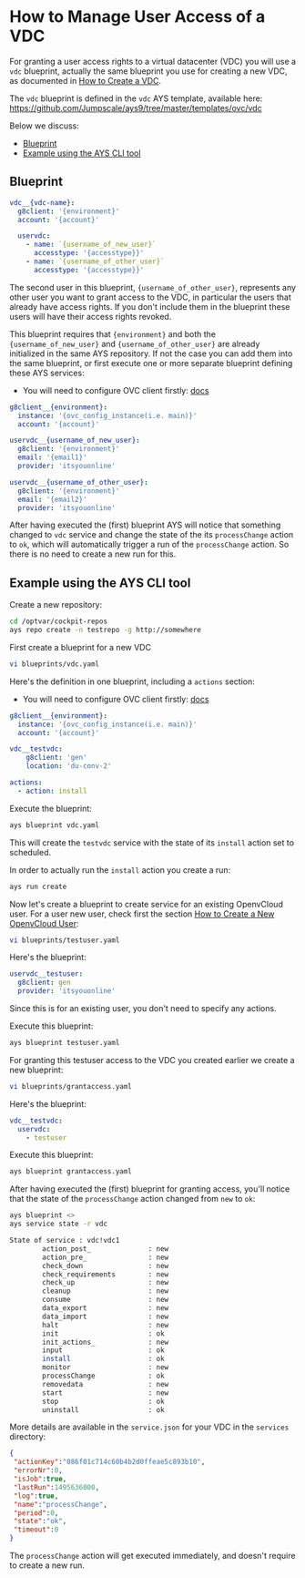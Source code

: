 # How to Manage User Access of a VDC

For granting a user access rights to a virtual datacenter (VDC) you will use a `vdc` blueprint, actually the same blueprint you use for creating a new VDC, as documented in [How to Create a VDC](../Create_VDC/README.md).

The `vdc` blueprint is defined in the `vdc` AYS template, available here: https://github.com/Jumpscale/ays9/tree/master/templates/ovc/vdc

Below we discuss:

- [Blueprint](#blueprint)
- [Example using the AYS CLI tool](#example)

<a id="blueprint"></a>
## Blueprint

```yaml
vdc__{vdc-name}:
  g8client: '{environment}'
  account: '{account}'

  uservdc:
    - name: `{username_of_new_user}`
      accesstype: '{accesstype}}'
    - name: `{username_of_other_user}`
      accesstype: '{accesstype}}'
```

The second user in this blueprint, `{username_of_other_user}`, represents any other user you want to grant access to the VDC, in particular the users that already have access rights. If you don't include them in the blueprint these users will have their access rights revoked.

This blueprint requires that `{environment}` and both the `{username_of_new_user}` and `{username_of_other_user}` are already initialized in the same AYS repository. If not the case you can add them into the same blueprint, or first execute one or more separate blueprint defining these AYS services:

* You will need to configure OVC client firstly: [docs](https://github.com/openvcloud/ays_templates/blob/master/docs/OVC_Client/README.md)
```yaml
g8client__{environment}:
  instance: '{ovc_config_instance(i.e. main)}'
  account: '{account}'

uservdc__{username_of_new_user}:
  g8client: '{environment}'
  email: '{email1}'
  provider: 'itsyouonline'

uservdc__{username_of_other_user}:
  g8client: '{environment}'
  email: '{email2}'
  provider: 'itsyouonline'
```

After having executed the (first) blueprint AYS will notice that something changed to `vdc` service and change the state of the its `processChange` action to `ok`, which will automatically trigger a run of the `processChange` action. So there is no need to create a new run for this.

<a id="example"></a>
## Example using the AYS CLI tool


Create a new repository:
```bash
cd /optvar/cockpit-repos
ays repo create -n testrepo -g http://somewhere
```

First create a blueprint for a new VDC
```bash
vi blueprints/vdc.yaml
```

Here's the definition in one blueprint, including a `actions` section:
* You will need to configure OVC client firstly: [docs](https://github.com/openvcloud/ays_templates/blob/master/docs/OVC_Client/README.md)
```yaml
g8client__{environment}:
  instance: '{ovc_config_instance(i.e. main)}'
  account: '{account}'

vdc__testvdc:
    g8client: 'gen'
    location: 'du-conv-2'

actions:
  - action: install
```

Execute the blueprint:
```bash
ays blueprint vdc.yaml
```

This will create the `testvdc` service with the state of its `install` action set to scheduled.

In order to actually run the `install` action you create a run:
```bash
ays run create
```

Now let's create a blueprint to create service for an existing OpenvCloud user. For a user new user, check first the section [How to Create a New OpenvCloud User](../Add_user/README.md):

```bash
vi blueprints/testuser.yaml
```

Here's the blueprint:

```yaml
uservdc__testuser:
  g8client: gen
  provider: 'itsyouonline'
```

Since this is for an existing user, you don't need to specify any actions.

Execute this blueprint:
```bash
ays blueprint testuser.yaml
```

For granting this testuser access to the VDC you created earlier we create a new blueprint:
```bash
vi blueprints/grantaccess.yaml
```

Here's the blueprint:
```yaml
vdc__testvdc:
  uservdc:
    - testuser
```

Execute this blueprint:
```bash
ays blueprint grantaccess.yaml
```

After having executed the (first) blueprint for granting access, you'll notice that the state of the `processChange` action changed from `new` to `ok`:
```bash
ays blueprint <>
ays service state -r vdc

State of service : vdc!vdc1
        action_post_              : new
        action_pre_               : new
        check_down                : new
        check_requirements        : new
        check_up                  : new
        cleanup                   : new
        consume                   : new
        data_export               : new
        data_import               : new
        halt                      : new
        init                      : ok
        init_actions_             : new
        input                     : ok
        install                   : ok
        monitor                   : new
        processChange             : ok
        removedata                : new
        start                     : new
        stop                      : ok
        uninstall                 : ok
```

More details are available in the `service.json` for your VDC in the `services` directory:

```json
{
 "actionKey":"086f01c714c60b4b2d0ffeae5c893b10",
 "errorNr":0,
 "isJob":true,
 "lastRun":1495636000,
 "log":true,
 "name":"processChange",
 "period":0,
 "state":"ok",
 "timeout":0
}
```

The `processChange` action will get executed immediately, and doesn't require to create a new run.
